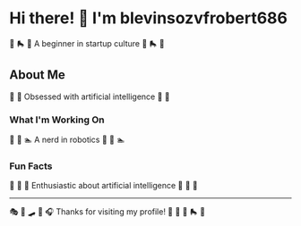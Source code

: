 # Hi there! 👋 I'm blevinsozvfrobert686

🎳 🛼 🎽 A beginner in startup culture 🎳 🛼 🎽

## About Me
🚵 🎣 Obsessed with artificial intelligence 🚵 🎣

### What I'm Working On
🎯 🥊 🏊 A nerd in robotics 🎯 🥊 🏊

### Fun Facts
🎻 🎸 🚣 Enthusiastic about artificial intelligence 🎻 🎸 🚣

---
🎭 🏒 🛹 🏑 🎧 Thanks for visiting my profile! 🎯 🎷 🎱 🛼 🏒
